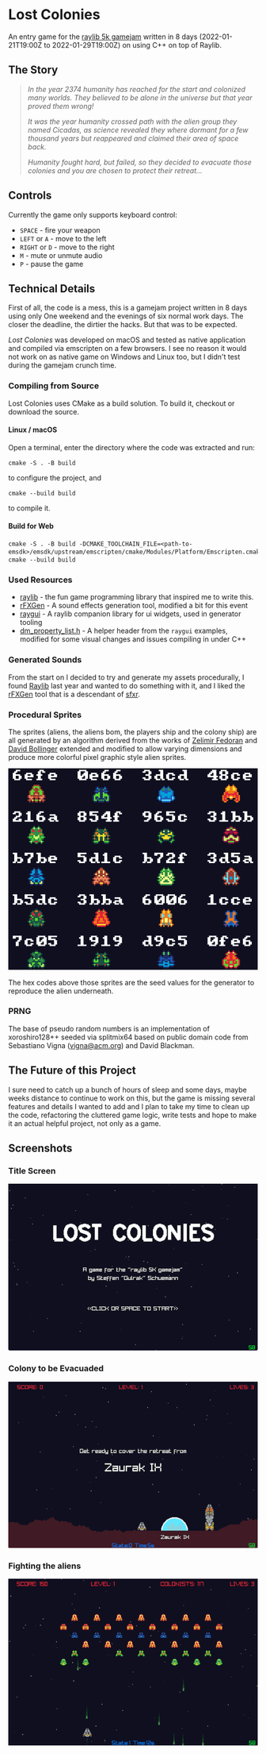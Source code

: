 # Lost Colonies

An entry game for the [raylib 5k gamejam](https://itch.io/jam/raylib-5k-gamejam) written
in 8 days (2022-01-21T19:00Z to 2022-01-29T19:00Z) on using C++ on top of Raylib.

## The Story

> _In the year 2374 humanity has reached for the start and colonized many worlds.
> They believed to be alone in the universe but that year proved them wrong!_
>
> _It was the year humanity crossed path with the alien group they named Cicadas,
> as science revealed they where dormant for a few thousand years but reappeared
> and claimed their area of space back._
>
> _Humanity fought hard, but failed, so they decided to evacuate those colonies
> and you are chosen to protect their retreat..._

## Controls

Currently the game only supports keyboard control:

* `SPACE` - fire your weapon
* `LEFT` or `A` - move to the left
* `RIGHT` or `D` - move to the right
* `M` - mute or unmute audio
* `P` - pause the game

## Technical Details

First of all, the code is a mess, this is a gamejam project written in 8 days
using only One weekend and the evenings of six normal work days. The closer
the deadline, the dirtier the hacks. But that was to be expected.

_Lost Colonies_  was developed on macOS and tested as native application and
compiled via emscripten on a few browsers. I see no reason it would not work
on as native game on Windows and Linux too, but I didn't test during the gamejam
crunch time.

### Compiling from Source

Lost Colonies uses CMake as a build solution. To build it, checkout or download
the source.

#### Linux / macOS

Open a terminal, enter the directory where the code was extracted and run:

```
cmake -S . -B build
```

to configure the project, and

```
cmake --build build
```

to compile it.

#### Build for Web

```
cmake -S . -B build -DCMAKE_TOOLCHAIN_FILE=<path-to-emsdk>/emsdk/upstream/emscripten/cmake/Modules/Platform/Emscripten.cmake
cmake --build build
```

### Used Resources

* [raylib](https://www.raylib.com) - the fun game programming library that inspired me to write this.
* [rFXGen](https://raylibtech.itch.io/rfxgen) - A sound effects generation tool, modified a bit for this event
* [raygui](https://github.com/raysan5/raygui) - A raylib companion library for ui widgets, used in generator tooling
* [dm_property_list.h](https://github.com/raysan5/raygui/tree/master/examples/property_list) - A helper header from the `raygui` examples, modified for some visual changes and issues compiling in under C++

### Generated Sounds

From the start on I decided to try and generate my assets procedurally, I
found [Raylib](https://www.raylib.com) last year and wanted to do something with
it, and I liked the [rFXGen](https://raylibtech.itch.io/rfxgen) tool that is a
descendant of [sfxr](http://www.drpetter.se/project_sfxr.html).

### Procedural Sprites

The sprites (aliens, the aliens bom, the players ship and the colony ship) are
all generated by an algorithm derived from the works of [Zelimir Fedoran](https://github.com/zfedoran/pixel-sprite-generator)
and [David Bollinger](http://web.archive.org/web/20080228054410/http://www.davebollinger.com/works/pixelspaceships/)
extended and modified to allow varying dimensions and produce more colorful 
pixel graphic style alien sprites.

![Sample Aliens](media/alien-selection.png)

The hex codes above those sprites are the seed values for the generator to
reproduce the alien underneath.

### PRNG
The base of pseudo random numbers is an implementation of xoroshiro128++ seeded
via splitmix64 based on public domain  code from Sebastiano Vigna (vigna@acm.org)
and David Blackman.


## The Future of this Project

I sure need to catch up a bunch of hours of sleep and some days, maybe weeks
distance to continue to work on this, but the game is missing several features
and details I wanted to add and I plan to take my time to clean up the code,
refactoring the cluttered game logic, write tests and hope to make it an actual
helpful project, not only as a game.

## Screenshots

### Title Screen
![Lost Colonies Title Screen](media/lost-colonies-01.png)

### Colony to be Evacuaded
![Lost Colonies Title Screen](media/lost-colonies-02.png)

### Fighting the aliens 
![Lost Colonies Title Screen](media/lost-colonies-03.png)

